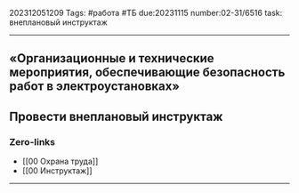 202312051209
Tags: #работа #ТБ
due:20231115
number:02-31/6516
task: внеплановый инструктаж

---
## «Организационные и технические мероприятия, обеспечивающие безопасность работ в электроустановках»

Провести внеплановый инструктаж
---
### Zero-links

- [[00 Охрана труда]]
- [[00 Инструктаж]]

---